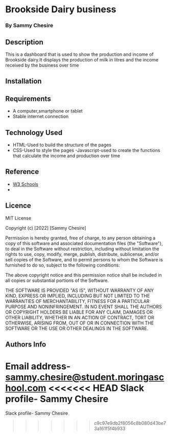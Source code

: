 # Brookside Dairy business

### By Sammy Chesire

## Description

This is a dashboard that is used to show the production and income of Brookside dairy.It displays the production of milk in litres and the income received by the business over time

## Installation

## Requirements

- A computer,smartphone or tablet
- Stable internet connection

## Technology Used

- HTML-Used to build the structure of the pages
- CSS-Used to style the pages
-Javascript-used to create the functions that calculate the income and production over time

## Reference

- [W3 Schools](https://w3schools.com/)
- 

## Licence

MIT License

Copyright (c) [2022] [Sammy Chesire]

Permission is hereby granted, free of charge, to any person obtaining a copy of this software and associated documentation files (the "Software"), to deal in the Software without restriction, including without limitation the rights to use, copy, modify, merge, publish, distribute, sublicense, and/or sell copies of the Software, and to permit persons to whom the Software is furnished to do so, subject to the following conditions:

The above copyright notice and this permission notice shall be included in all copies or substantial portions of the Software.

THE SOFTWARE IS PROVIDED "AS IS", WITHOUT WARRANTY OF ANY KIND, EXPRESS OR IMPLIED, INCLUDING BUT NOT LIMITED TO THE WARRANTIES OF MERCHANTABILITY, FITNESS FOR A PARTICULAR PURPOSE AND NONINFRINGEMENT. IN NO EVENT SHALL THE AUTHORS OR COPYRIGHT HOLDERS BE LIABLE FOR ANY CLAIM, DAMAGES OR OTHER LIABILITY, WHETHER IN AN ACTION OF CONTRACT, TORT OR OTHERWISE, ARISING FROM, OUT OF OR IN CONNECTION WITH THE SOFTWARE OR THE USE OR OTHER DEALINGS IN THE SOFTWARE.

## Authors Info

Email address- sammy.chesire@student.moringaschool.com
<<<<<<< HEAD
Slack profile- Sammy Chesire
=======
Slack profile- Sammy Chesire
>>>>>>> c9c97e9db2f8056c8b080d43be73a161f5f4b933
